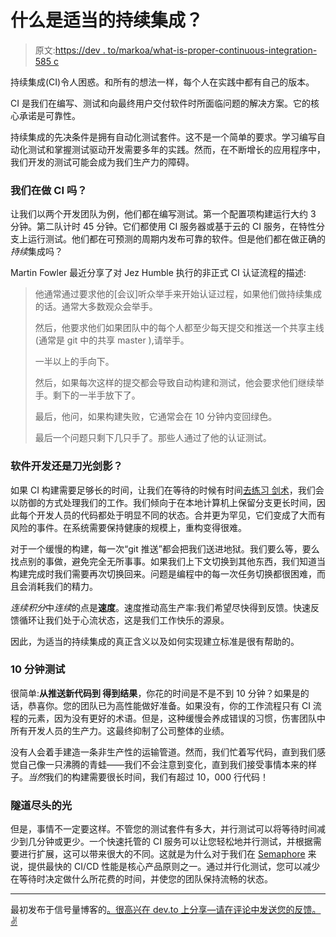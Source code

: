 # 什么是适当的持续集成？

> 原文:[https://dev . to/markoa/what-is-proper-continuous-integration-585 c](https://dev.to/markoa/what-is-proper-continuous-integration-585c)

持续集成(CI)令人困惑。和所有的想法一样，每个人在实践中都有自己的版本。

CI 是我们在编写、测试和向最终用户交付软件时所面临问题的解决方案。它的核心承诺是可靠性。

持续集成的先决条件是拥有自动化测试套件。这不是一个简单的要求。学习编写自动化测试和掌握测试驱动开发需要多年的实践。然而，在不断增长的应用程序中，我们开发的测试可能会成为我们生产力的障碍。

### [](#are-we-doing-ci)我们在做 CI 吗？

让我们以两个开发团队为例，他们都在编写测试。第一个配置项构建运行大约 3 分钟。第二队计时 45 分钟。它们都使用 CI 服务器或基于云的 CI 服务，在特性分支上运行测试。他们都在可预测的周期内发布可靠的软件。但是他们都在做正确的*持续*集成吗？

Martin Fowler 最近分享了对 Jez Humble 执行的非正式 CI 认证流程的描述:

> 他通常通过要求他的[会议]听众举手来开始认证过程，如果他们做持续集成的话。通常大多数观众会举手。
> 
> 然后，他要求他们如果团队中的每个人都至少每天提交和推送一个共享主线(通常是 git 中的共享 master ),请举手。
> 
> 一半以上的手向下。
> 
> 然后，如果每次这样的提交都会导致自动构建和测试，他会要求他们继续举手。剩下的一半手放下了。
> 
> 最后，他问，如果构建失败，它通常会在 10 分钟内变回绿色。
> 
> 最后一个问题只剩下几只手了。那些人通过了他的认证测试。

### [](#software-development-or-a-sword-fight)软件开发还是刀光剑影？

如果 CI 构建需要足够长的时间，让我们在等待的时候有时间[去练习
剑术](https://xkcd.com/303/)，我们会以防御的方式处理我们的工作。我们倾向于在本地计算机上保留分支更长时间，因此每个开发人员的代码都处于明显不同的状态。合并更为罕见，它们变成了大而有风险的事件。在系统需要保持健康的规模上，重构变得很难。

对于一个缓慢的构建，每一次“git 推送”都会把我们送进地狱。我们要么等，要么找点别的事做，避免完全无所事事。如果我们上下文切换到其他东西，我们知道当构建完成时我们需要再次切换回来。问题是编程中的每一次任务切换都很困难，而且会消耗我们的精力。

*连续积分*中*连续*的点是**速度**。速度推动高生产率:我们希望尽快得到反馈。快速反馈循环让我们处于心流状态，这是我们工作快乐的源泉。

因此，为适当的持续集成的真正含义以及如何实现建立标准是很有帮助的。

### 10 分钟测试

很简单:**从推送新代码到
得到结果**，你花的时间是不是不到 10 分钟？如果是的话，恭喜你。您的团队已为高性能做好准备。如果没有，你的工作流程只有 CI 流程的元素，因为没有更好的术语。但是，这种缓慢会养成错误的习惯，伤害团队中所有开发人员的生产力。这最终抑制了公司整体的业绩。

没有人会着手建造一条非生产性的运输管道。然而，我们忙着写代码，直到我们感觉自己像一只沸腾的青蛙——我们不会注意到变化，直到我们接受事情本来的样子。*当然*我们的构建需要很长时间，我们有超过 10，000 行代码！

### [](#the-light-at-the-end-of-the-tunnel)隧道尽头的光

但是，事情不一定要这样。不管您的测试套件有多大，并行测试可以将等待时间减少到几分钟或更少。一个快速托管的 CI 服务可以让您轻松地并行测试，并根据需要进行扩展，这可以带来很大的不同。这就是为什么对于我们在 [Semaphore](https://semaphoreci.com) 来说，提供最快的 CI/CD 性能是核心产品原则之一。通过并行化测试，您可以减少在等待时决定做什么所花费的时间，并使您的团队保持流畅的状态。

* * *

最初发布于信号量博客的[。很高兴在 dev.to 上分享—请在评论中发送您的反馈。✌️](https://semaphoreci.com/blog/2017/03/02/what-is-proper-continuous-integration.html)